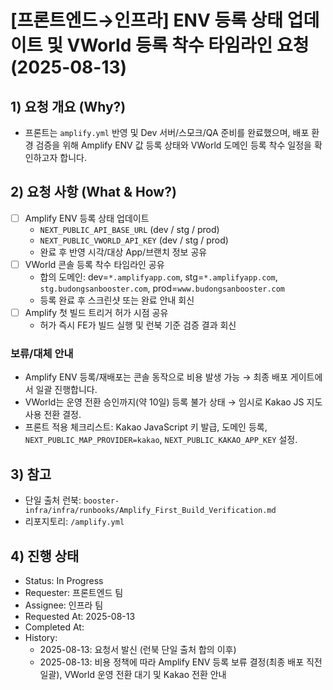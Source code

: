 # [프론트엔드→인프라] ENV 등록 상태 업데이트 및 VWorld 등록 착수 타임라인 요청 (2025-08-13)

## 1) 요청 개요 (Why?)

- 프론트는 `amplify.yml` 반영 및 Dev 서버/스모크/QA 준비를 완료했으며, 배포 환경 검증을 위해 Amplify ENV 값 등록 상태와 VWorld 도메인 등록 착수 일정을 확인하고자 합니다.

## 2) 요청 사항 (What & How?)

- [ ] Amplify ENV 등록 상태 업데이트
  - `NEXT_PUBLIC_API_BASE_URL` (dev / stg / prod)
  - `NEXT_PUBLIC_VWORLD_API_KEY` (dev / stg / prod)
  - 완료 후 반영 시각/대상 App/브랜치 정보 공유
- [ ] VWorld 콘솔 등록 착수 타임라인 공유
  - 합의 도메인: dev=`*.amplifyapp.com`, stg=`*.amplifyapp.com`, `stg.budongsanbooster.com`, prod=`www.budongsanbooster.com`
  - 등록 완료 후 스크린샷 또는 완료 안내 회신
- [ ] Amplify 첫 빌드 트리거 허가 시점 공유
  - 허가 즉시 FE가 빌드 실행 및 런북 기준 검증 결과 회신

### 보류/대체 안내

- Amplify ENV 등록/재배포는 콘솔 동작으로 비용 발생 가능 → 최종 배포 게이트에서 일괄 진행합니다.
- VWorld는 운영 전환 승인까지(약 10일) 등록 불가 상태 → 임시로 Kakao JS 지도 사용 전환 결정.
- 프론트 적용 체크리스트: Kakao JavaScript 키 발급, 도메인 등록, `NEXT_PUBLIC_MAP_PROVIDER=kakao`, `NEXT_PUBLIC_KAKAO_APP_KEY` 설정.

## 3) 참고

- 단일 출처 런북: `booster-infra/infra/runbooks/Amplify_First_Build_Verification.md`
- 리포지토리: `/amplify.yml`

## 4) 진행 상태

- Status: In Progress
- Requester: 프론트엔드 팀
- Assignee: 인프라 팀
- Requested At: 2025-08-13
- Completed At:
- History:
  - 2025-08-13: 요청서 발신 (런북 단일 출처 합의 이후)
  - 2025-08-13: 비용 정책에 따라 Amplify ENV 등록 보류 결정(최종 배포 직전 일괄), VWorld 운영 전환 대기 및 Kakao 전환 안내

